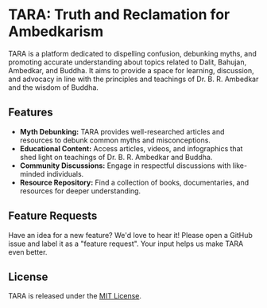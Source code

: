# TARA: Truth and Reclamation for Ambedkarism

TARA is a platform dedicated to dispelling confusion, debunking myths, and promoting accurate understanding about topics related to Dalit, Bahujan, Ambedkar, and Buddha. It aims to provide a space for learning, discussion, and advocacy in line with the principles and teachings of Dr. B. R. Ambedkar and the wisdom of Buddha.

## Features

- **Myth Debunking:** TARA provides well-researched articles and resources to debunk common myths and misconceptions.
- **Educational Content:** Access articles, videos, and infographics that shed light on teachings of Dr. B. R. Ambedkar and Buddha.
- **Community Discussions:** Engage in respectful discussions with like-minded individuals.
- **Resource Repository:** Find a collection of books, documentaries, and resources for deeper understanding.

## Feature Requests

Have an idea for a new feature? We'd love to hear it! Please open a GitHub issue and label it as a "feature request". Your input helps us make TARA even better.

## License

TARA is released under the [MIT License](LICENSE).
